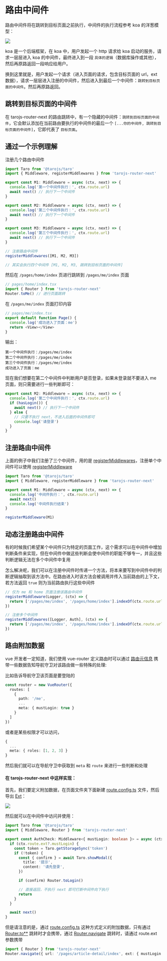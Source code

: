 # 路由中间件

路由中间件将在跳转到目标页面之前执行，中间件的执行流程参考 koa 的洋葱模型：

![](/tarojs-router-next/images/koa.png)

koa 是一个后端框架，在 koa 中，用户发起一个 http 请求给 koa 启动的服务，请求一层层进入 koa 的中间件，最终进入到一段 `具体的逻辑`（数据库操作或其他），然后再原路返回一段响应给用户。

换到这里就是，用户发起一个请求（进入页面的请求，包含目标页面的 url，ext 数据），请求一层层进入注册的中间件，然后进入到最后一个中间件：`跳转到目标页面的中间件`。然后再原路返回。

## 跳转到目标页面的中间件

在 tarojs-router-next 的路由跳转中，有一个隐藏的中间件：`跳转到目标页面的中间件`，它会默认添加在当前路由要执行的中间件的最后一个 `[...你的中间件, 跳转到目标页面的中间件]`，它即代表了 `目标页面`。

## 通过一个示例理解

注册几个路由中间件

```typescript
import Taro from '@tarojs/taro'
import { Middleware, registerMiddlewares } from 'tarojs-router-next'

export const M1: Middleware = async (ctx, next) => {
  console.log('第一个中间件执行：', ctx.route.url)
  await next() // 执行下一个中间件
}

export const M2: Middleware = async (ctx, next) => {
  console.log('第二个中间件执行：', ctx.route.url)
  await next() // 执行下一个中间件
}

export const M3: Middleware = async (ctx, next) => {
  console.log('第三个中间件执行：', ctx.route.url)
  await next() // 执行下一个中间件
}

// 注册路由中间件
registerMiddlewares([M1, M2, M3])

// 其实会执行四个中间件 [M1, M2, M3, 跳转到目标页面的中间件]
```

然后在 `/pages/home/index` 页进行跳转到 `/pages/me/index` 页面

```typescript
// pages/home/index.tsx
import { Router } from 'tarojs-router-next'
Router.toMe() // 进行页面跳转
```

在 `/pages/me/index` 页面打印内容

```typescript
// pages/me/index.tsx
export default function Page() {
  console.log('成功进入了页面：me')
  return <View></View>
}
```

输出：

```shell
第一个中间件执行：/pages/me/index
第二个中间件执行：/pages/me/index
第三个中间件执行：/pages/me/index
成功进入了页面：me
```

现在我们想要在第二个中间件中判断用户是否登录，如果未登录就不要进入 me 页面，则只需要进行一些判断即可：

```typescript
export const M2: Middleware = async (ctx, next) => {
  console.log('第二个中间件执行：', ctx.route.url)
  if (hasLogin()) {
    await next() // 执行下一个中间件
  } else {
    // 只要不执行 next，不进入后面的中间件即可
    console.log('请登录')
  }
}
```

## 注册路由中间件

上面的例子中我们注册了三个中间件，用的是 [registerMiddlewares](/api/method/register-middlewares)，注册单个中间件可以使用 [registerMiddleware](/api/method/register-middleware)

```typescript
import Taro from '@tarojs/taro'
import { Middleware, registerMiddleware } from 'tarojs-router-next'

export const M1: Middleware = async (ctx, next) => {
  console.log('中间件执行：', ctx.route.url)
  await next()
  console.log('中间件执行结束')
}

registerMiddleware(M1)
```

## 动态注册路由中间件

有的时候我们希望某个中间件只为特定的页面工作，这个需求可以在中间件中增加判断条件来实现，但在中间件中做这些判断会使中间件的职能不够专一，并且这些判断逻辑无法在多个中间件中复用

怎么解决呢，我们可以在注册中间件时传递一个方法，将本来要写到中间件中的判断逻辑抽取到该方法中。在路由进入时该方法会被调用并传入当前路由的上下文，若方法返回 `true` 则为当前路由执行这些中间件

```typescript
// 仅为 me 和 home 页面注册该路由中间件
registerMiddleware(Logger, (ctx) => {
  return ['/pages/me/index', '/pages/home/index'].indexOf(ctx.route.url) !== -1
})

// 注册多个中间件
registerMiddlewares([Logger, Auth], (ctx) => {
  return ['/pages/me/index', '/pages/home/index'].indexOf(ctx.route.url) !== -1
})
```

## 路由附加数据

vue 开发者一定知道，我们使用 vue-router 定义路由时可以通过 [路由元信息](https://router.vuejs.org/zh/guide/advanced/meta.html) 携带一些数据告知导航守卫对该路由做一些特殊的处理:

比如告诉导航守卫该页面是要登陆的

```typescript
const router = new VueRouter({
  routes: [
    {
      path: '/me',
      ...
      meta: { mustLogin: true }
    }
  ]
})
```

或者是某些权限才可以访问，

```typescript
{
  ...
  meta: { roles: [1, 2, 3] }
}
```

然后我们就可以在导航守卫中获取到 `meta` 和 `route` 来进行一些判断和处理

#### 在 tarojs-router-next 中这样实现：

首先，我们要定义附加数据，在页面文件夹下面新建 [route.config.ts](/guide/quike/route-config) 文件，然后导出 [Ext](/guide/quike/route-config#导出附加数据-ext)：

![](/tarojs-router-next/images/code3.png)

然后就可以在中间件中访问并使用：

```typescript
import Taro from '@tarojs/taro'
import { Middleware, Router } from 'tarojs-router-next'

export const AuthCheck: Middleware<{ mustLogin: boolean }> = async (ctx, next) => {
  if (ctx.route.ext?.mustLogin) {
    const token = Taro.getStorageSync('token')
    if (!token) {
      const { confirm } = await Taro.showModal({
        title: '提示',
        content: '请先登录',
      })

      if (confirm) Router.toLogin()

      // 直接返回，不执行 next 即可打断中间件向下执行
      return
    }
  }

  await next()
}
```

但是请注意的是，通过 [route.config.ts](/guide/quike/route-config) 这种方式定义的附加数据，只有通过 [Router.to\*\*](/api/class/router#to-options-) 跳转时才会携带，通过 [Router.navigate](/api/class/router#navigate-route-options-) 跳转时，请通过 route.ext 参数携带

```typescript
import { Router } from 'tarojs-router-next'
Router.navigate({ url: '/pages/article-detail/index', ext: { mustLogin: true } })
```
